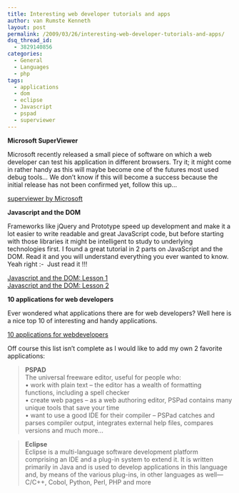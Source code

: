```yaml
---
title: Interesting web developer tutorials and apps
author: van Rumste Kenneth
layout: post
permalink: /2009/03/26/interesting-web-developer-tutorials-and-apps/
dsq_thread_id:
  - 3829140856
categories:
  - General
  - Languages
  - php
tags:
  - applications
  - dom
  - eclipse
  - Javascript
  - pspad
  - superviewer
---
```

**Microsoft SuperViewer**

Microsoft recently released a small piece of software on which a web developer can test his application in different browsers. Try it; it might come in rather handy as this will maybe become one of the futures most used debug tools… We don&#8217;t know if this will become a success because the initial release has not been confirmed yet, follow this up&#8230;

<a href="http://www.webdesignerdepot.com/2009/03/microsoft-announces-superpreview-for-ie-browser-testing/#more-6784" target="_blank">superviewer by Microsoft</a>

**Javascript and the DOM**

Frameworks like jQuery and Prototype speed up development and make it a lot easier to write readable and great JavaScript code, but before starting with those libraries it might be intelligent to study to underlying technologies first. I found a great tutorial in 2 parts on JavaScript and the DOM. Read it and you will understand everything you ever wanted to know. Yeah right <img src="http://www.devexp.eu/wp-includes/images/smilies/simple-smile.png" alt=":-)" class="wp-smiley" style="height: 1em; max-height: 1em;" /> Just read it !!!

<a href="http://net.tutsplus.com/tutorials/javascript-ajax/javascript-and-the-dom-series-lesson-1/" target="_blank">Javascript and the DOM: Lesson 1</a>  
<a href="http://net.tutsplus.com/tutorials/javascript-ajax/javascript-and-the-dom-lesson-2/" target="_blank">Javascript and the DOM: Lesson 2</a>

**10 applications for web developers**

Ever wondered what applications there are for web developers? Well here is a nice top 10 of interesting and handy applications.

<a href="http://net.tutsplus.com/articles/web-roundups/10-apps-for-developers-on-a-shoestring/" target="_blank">10 applications for webdevelopers</a>

Off course this list isn’t complete as I would like to add my own 2 favorite applications:

> **PSPAD**  
> The universal freeware editor, useful for people who:  
> • work with plain text &#8211; the editor has a wealth of formatting functions, including a spell checker  
> • create web pages &#8211; as a web authoring editor, PSPad contains many unique tools that save your time  
> • want to use a good IDE for their compiler &#8211; PSPad catches and parses compiler output, integrates external help files, compares versions and much more&#8230;

> **Eclipse**  
> Eclipse is a multi-language software development platform comprising an IDE and a plug-in system to extend it. It is written primarily in Java and is used to develop applications in this language and, by means of the various plug-ins, in other languages as well—C/C++, Cobol, Python, Perl, PHP and more